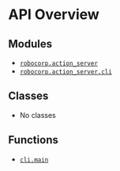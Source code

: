 <!-- markdownlint-disable -->

# API Overview

## Modules

- [`robocorp.action_server`](./robocorp.action_server.md#module-robocorpaction_server)
- [`robocorp.action_server.cli`](./robocorp.action_server.cli.md#module-robocorpaction_servercli)

## Classes

- No classes

## Functions

- [`cli.main`](./robocorp.action_server.cli.md#function-main)
